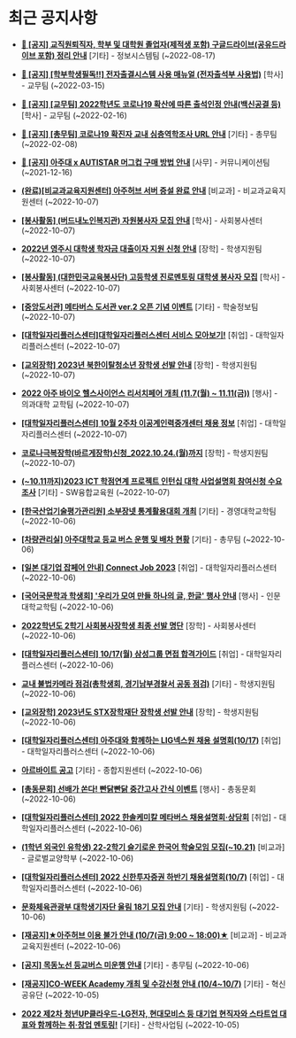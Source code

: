 # 최근 공지사항

* **[📌 [공지] 교직원퇴직자, 학부 및 대학원 졸업자(제적생 포함) 구글드라이브(공유드라이브 포함) 정리 안내](http://ajou.ac.kr/kr/ajou/notice.do?mode=view&amp;articleNo=202858&amp;article.offset=0&amp;articleLimit=30)**
 [기타] - 정보시스템팀 (~2022-08-17)

* **[📌 [공지] [학부학생필독!!] 전자출결시스템 사용 매뉴얼 (전자출석부 사용법)](http://ajou.ac.kr/kr/ajou/notice.do?mode=view&amp;articleNo=192571&amp;article.offset=0&amp;articleLimit=30)**
 [학사] - 교무팀 (~2022-03-15)

* **[📌 [공지] [교무팀] 2022학년도 코로나19 확산에 따른 출석인정 안내(백신공결 등)](http://ajou.ac.kr/kr/ajou/notice.do?mode=view&amp;articleNo=180913&amp;article.offset=0&amp;articleLimit=30)**
 [학사] - 교무팀 (~2022-02-16)

* **[📌 [공지] [총무팀] 코로나19 확진자 교내 심층역학조사 URL 안내](http://ajou.ac.kr/kr/ajou/notice.do?mode=view&amp;articleNo=180493&amp;article.offset=0&amp;articleLimit=30)**
 [기타] - 총무팀 (~2022-02-08)

* **[📌 [공지] 아주대 x AUTISTAR 머그컵 구매 방법 안내](http://ajou.ac.kr/kr/ajou/notice.do?mode=view&amp;articleNo=147976&amp;article.offset=0&amp;articleLimit=30)**
 [사무] - 커뮤니케이션팀 (~2021-12-16)

* **[(완료)[비교과교육지원센터] 아주허브 서버 증설 완료 안내](http://ajou.ac.kr/kr/ajou/notice.do?mode=view&amp;articleNo=204784&amp;article.offset=0&amp;articleLimit=30)**
 [비교과] - 비교과교육지원센터 (~2022-10-07)

* **[[봉사활동] (버드내노인복지관) 자원봉사자 모집 안내](http://ajou.ac.kr/kr/ajou/notice.do?mode=view&amp;articleNo=204780&amp;article.offset=0&amp;articleLimit=30)**
 [학사] - 사회봉사센터 (~2022-10-07)

* **[2022년 영주시 대학생 학자금 대출이자 지원 신청 안내](http://ajou.ac.kr/kr/ajou/notice.do?mode=view&amp;articleNo=204779&amp;article.offset=0&amp;articleLimit=30)**
 [장학] - 학생지원팀 (~2022-10-07)

* **[[봉사활동] (대한민국교육봉사단) 고등학생 진로멘토링 대학생 봉사자 모집](http://ajou.ac.kr/kr/ajou/notice.do?mode=view&amp;articleNo=204777&amp;article.offset=0&amp;articleLimit=30)**
 [학사] - 사회봉사센터 (~2022-10-07)

* **[[중앙도서관] 메타버스 도서관 ver.2 오픈 기념 이벤트](http://ajou.ac.kr/kr/ajou/notice.do?mode=view&amp;articleNo=204774&amp;article.offset=0&amp;articleLimit=30)**
 [기타] - 학술정보팀 (~2022-10-07)

* **[[대학일자리플러스센터]대학일자리플러스센터 서비스 모아보기!](http://ajou.ac.kr/kr/ajou/notice.do?mode=view&amp;articleNo=204772&amp;article.offset=0&amp;articleLimit=30)**
 [취업] - 대학일자리플러스센터 (~2022-10-07)

* **[[교외장학] 2023년 북한이탈청소년 장학생 선발 안내](http://ajou.ac.kr/kr/ajou/notice.do?mode=view&amp;articleNo=204771&amp;article.offset=0&amp;articleLimit=30)**
 [장학] - 학생지원팀 (~2022-10-07)

* **[2022 아주 바이오 헬스사이언스 리서치페어 개최 (11.7(월) ~ 11.11(금))](http://ajou.ac.kr/kr/ajou/notice.do?mode=view&amp;articleNo=204770&amp;article.offset=0&amp;articleLimit=30)**
 [행사] - 의과대학 교학팀 (~2022-10-07)

* **[[대학일자리플러스센터] 10월 2주차 이공계인력중개센터 채용 정보](http://ajou.ac.kr/kr/ajou/notice.do?mode=view&amp;articleNo=204760&amp;article.offset=0&amp;articleLimit=30)**
 [취업] - 대학일자리플러스센터 (~2022-10-07)

* **[코로나극복장학(바르게장학)신청_2022.10.24.(월)까지](http://ajou.ac.kr/kr/ajou/notice.do?mode=view&amp;articleNo=204756&amp;article.offset=0&amp;articleLimit=30)**
 [장학] - 학생지원팀 (~2022-10-07)

* **[(~10.11까지)2023 ICT 학점연계 프로젝트 인턴십 대학 사업설명회 참여신청 수요조사](http://ajou.ac.kr/kr/ajou/notice.do?mode=view&amp;articleNo=204750&amp;article.offset=0&amp;articleLimit=30)**
 [기타] - SW융합교육원 (~2022-10-07)

* **[[한국산업기술평가관리원] 소부장넷 통계활용대회 개최](http://ajou.ac.kr/kr/ajou/notice.do?mode=view&amp;articleNo=204739&amp;article.offset=0&amp;articleLimit=30)**
 [기타] - 경영대학교학팀 (~2022-10-06)

* **[[차량관리실] 아주대학교 등교 버스 운행 및 배차 현황](http://ajou.ac.kr/kr/ajou/notice.do?mode=view&amp;articleNo=204723&amp;article.offset=0&amp;articleLimit=30)**
 [기타] - 총무팀 (~2022-10-06)

* **[[일본 대기업 잡페어 안내] Connect Job 2023](http://ajou.ac.kr/kr/ajou/notice.do?mode=view&amp;articleNo=204718&amp;article.offset=0&amp;articleLimit=30)**
 [취업] - 대학일자리플러스센터 (~2022-10-06)

* **[[국어국문학과 학생회] &#x27;우리가 모여 만들 하나의 글, 한글&#x27; 행사 안내](http://ajou.ac.kr/kr/ajou/notice.do?mode=view&amp;articleNo=204717&amp;article.offset=0&amp;articleLimit=30)**
 [행사] - 인문대학교학팀 (~2022-10-06)

* **[2022학년도 2학기 사회봉사장학생 최종 선발 명단](http://ajou.ac.kr/kr/ajou/notice.do?mode=view&amp;articleNo=204715&amp;article.offset=0&amp;articleLimit=30)**
 [장학] - 사회봉사센터 (~2022-10-06)

* **[[대학일자리플러스센터] 10/17(월) 삼성그룹 면접 합격가이드](http://ajou.ac.kr/kr/ajou/notice.do?mode=view&amp;articleNo=204710&amp;article.offset=0&amp;articleLimit=30)**
 [취업] - 대학일자리플러스센터 (~2022-10-06)

* **[교내 불법카메라 점검(총학생회, 경기남부경찰서 공동 점검)](http://ajou.ac.kr/kr/ajou/notice.do?mode=view&amp;articleNo=204709&amp;article.offset=0&amp;articleLimit=30)**
 [기타] - 학생지원팀 (~2022-10-06)

* **[[교외장학] 2023년도 STX장학재단 장학생 선발 안내](http://ajou.ac.kr/kr/ajou/notice.do?mode=view&amp;articleNo=204707&amp;article.offset=0&amp;articleLimit=30)**
 [장학] - 학생지원팀 (~2022-10-06)

* **[[대학일자리플러스센터] 아주대와 함께하는 LIG넥스원 채용 설명회(10/17)](http://ajou.ac.kr/kr/ajou/notice.do?mode=view&amp;articleNo=204706&amp;article.offset=0&amp;articleLimit=30)**
 [취업] - 대학일자리플러스센터 (~2022-10-06)

* **[아르바이트 공고](http://ajou.ac.kr/kr/ajou/notice.do?mode=view&amp;articleNo=204700&amp;article.offset=0&amp;articleLimit=30)**
 [기타] - 종합지원센터 (~2022-10-06)

* **[[총동문회] 선배가 쏜다! 빤닭빤닭 중간고사 간식 이벤트](http://ajou.ac.kr/kr/ajou/notice.do?mode=view&amp;articleNo=204699&amp;article.offset=0&amp;articleLimit=30)**
 [행사] - 총동문회 (~2022-10-06)

* **[[대학일자리플러스센터] 2022 한솔케미칼 메타버스 채용설명회·상담회](http://ajou.ac.kr/kr/ajou/notice.do?mode=view&amp;articleNo=204697&amp;article.offset=0&amp;articleLimit=30)**
 [취업] - 대학일자리플러스센터 (~2022-10-06)

* **[(1학년 외국인 유학생) 22-2학기 슬기로운 한국어 학술모임 모집(~10.21)](http://ajou.ac.kr/kr/ajou/notice.do?mode=view&amp;articleNo=204696&amp;article.offset=0&amp;articleLimit=30)**
 [비교과] - 글로벌교양학부 (~2022-10-06)

* **[[대학일자리플러스센터] 2022 신한투자증권 하반기 채용설명회(10/7)](http://ajou.ac.kr/kr/ajou/notice.do?mode=view&amp;articleNo=204695&amp;article.offset=0&amp;articleLimit=30)**
 [취업] - 대학일자리플러스센터 (~2022-10-06)

* **[문화체육관광부 대학생기자단 울림 18기 모집 안내](http://ajou.ac.kr/kr/ajou/notice.do?mode=view&amp;articleNo=204691&amp;article.offset=0&amp;articleLimit=30)**
 [기타] - 학생지원팀 (~2022-10-06)

* **[[재공지]★아주허브 이용 불가 안내 (10/7(금) 9:00 ~ 18:00)★](http://ajou.ac.kr/kr/ajou/notice.do?mode=view&amp;articleNo=204687&amp;article.offset=0&amp;articleLimit=30)**
 [비교과] - 비교과교육지원센터 (~2022-10-06)

* **[[공지] 목동노선 등교버스 미운행 안내](http://ajou.ac.kr/kr/ajou/notice.do?mode=view&amp;articleNo=204682&amp;article.offset=0&amp;articleLimit=30)**
 [기타] - 총무팀 (~2022-10-06)

* **[[재공지]CO-WEEK Academy 개최 및 수강신청 안내 (10/4~10/7)](http://ajou.ac.kr/kr/ajou/notice.do?mode=view&amp;articleNo=204679&amp;article.offset=0&amp;articleLimit=30)**
 [기타] - 혁신공유단 (~2022-10-05)

* **[2022 제2차 청년UP클라우드-LG전자, 현대모비스 등 대기업 현직자와 스타트업 대표와 함께하는 취·창업 멘토링!](http://ajou.ac.kr/kr/ajou/notice.do?mode=view&amp;articleNo=204678&amp;article.offset=0&amp;articleLimit=30)**
 [기타] - 산학사업팀 (~2022-10-05)
